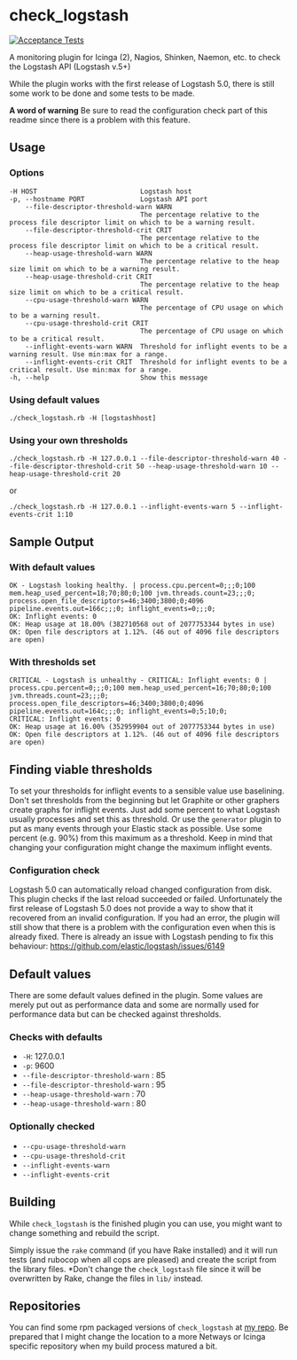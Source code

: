 # check_logstash #

[![Acceptance Tests](https://github.com/widhalmt/check_logstash/workflows/Acceptance%20Tests/badge.svg)](https://github.com/widhalmt/check_logstash/actions?query=workflow%3A%22Acceptance+Tests%22)

A monitoring plugin for Icinga (2), Nagios, Shinken, Naemon, etc. to check the Logstash API (Logstash v.5+)

While the plugin works with the first release of Logstash 5.0, there is still some work to be done and some tests to be made.

**A word of warning** Be sure to read the configuration check part of this readme since there is a problem with this feature.

## Usage ##

### Options ###

    -H HOST                          Logstash host
    -p, --hostname PORT              Logstash API port
        --file-descriptor-threshold-warn WARN
                                     The percentage relative to the process file descriptor limit on which to be a warning result.
        --file-descriptor-threshold-crit CRIT
                                     The percentage relative to the process file descriptor limit on which to be a critical result.
        --heap-usage-threshold-warn WARN
                                     The percentage relative to the heap size limit on which to be a warning result.
        --heap-usage-threshold-crit CRIT
                                     The percentage relative to the heap size limit on which to be a critical result.
        --cpu-usage-threshold-warn WARN
                                     The percentage of CPU usage on which to be a warning result.
        --cpu-usage-threshold-crit CRIT
                                     The percentage of CPU usage on which to be a critical result.
        --inflight-events-warn WARN  Threshold for inflight events to be a warning result. Use min:max for a range.
        --inflight-events-crit CRIT  Threshold for inflight events to be a critical result. Use min:max for a range.
    -h, --help                       Show this message


### Using default values ###

    ./check_logstash.rb -H [logstashhost]
    
### Using your own thresholds ###

    ./check_logstash.rb -H 127.0.0.1 --file-descriptor-threshold-warn 40 --file-descriptor-threshold-crit 50 --heap-usage-threshold-warn 10 --heap-usage-threshold-crit 20

or

    ./check_logstash.rb -H 127.0.0.1 --inflight-events-warn 5 --inflight-events-crit 1:10

## Sample Output ##

### With default values ###

    OK - Logstash looking healthy. | process.cpu.percent=0;;;0;100 mem.heap_used_percent=18;70;80;0;100 jvm.threads.count=23;;;0; process.open_file_descriptors=46;3400;3800;0;4096 pipeline.events.out=166c;;;0; inflight_events=0;;;0;
    OK: Inflight events: 0
    OK: Heap usage at 18.00% (382710568 out of 2077753344 bytes in use)
    OK: Open file descriptors at 1.12%. (46 out of 4096 file descriptors are open)

### With thresholds set ###

    CRITICAL - Logstash is unhealthy - CRITICAL: Inflight events: 0 | process.cpu.percent=0;;;0;100 mem.heap_used_percent=16;70;80;0;100 jvm.threads.count=23;;;0; process.open_file_descriptors=46;3400;3800;0;4096 pipeline.events.out=164c;;;0; inflight_events=0;5;10;0;
    CRITICAL: Inflight events: 0
    OK: Heap usage at 16.00% (352959904 out of 2077753344 bytes in use)
    OK: Open file descriptors at 1.12%. (46 out of 4096 file descriptors are open)

## Finding viable thresholds ##

To set your thresholds for inflight events to a sensible value use baselining. Don't set thresholds from the beginning but let Graphite or other graphers create graphs for inflight events. Just add some percent to what Logstash usually processes and set this as threshold. Or use the `generator` plugin to put as many events through your Elastic stack as possible. Use some percent (e.g. 90%) from this maximum as a threshold. Keep in mind that changing your configuration might change the maximum inflight events.

### Configuration check ###

Logstash 5.0 can automatically reload changed configuration from disk. This plugin checks if the last reload succeeded or failed. Unfortunately the first release of Logstash 5.0 does not provide a way to show that it recovered from an invalid configuration. If you had an error, the plugin will still show that there is a problem with the configuration even when this is already fixed. There is already an issue with Logstash pending to fix this behaviour: https://github.com/elastic/logstash/issues/6149

## Default values ##

There are some default values defined in the plugin. Some values are merely put out as performance data and some are normally used for performance data but can be checked against thresholds.

### Checks with defaults ###

* `-H`: 127.0.0.1
* `-p`: 9600
* `--file-descriptor-threshold-warn` : 85
* `--file-descriptor-threshold-warn` : 95
* `--heap-usage-threshold-warn` : 70
* `--heap-usage-threshold-warn` : 80

### Optionally checked ###

* `--cpu-usage-threshold-warn`
* `--cpu-usage-threshold-crit`
* `--inflight-events-warn`
* `--inflight-events-crit`

## Building ##

While `check_logstash` is the finished plugin you can use, you might want to change something and rebuild the script.

Simply issue the `rake` command (if you have Rake installed) and it will run tests (and rubocop when all cops are pleased) and create the script from the library files. *Don't change the `check_logstash` file since it will be overwritten by Rake, change the files in `lib/` instead.

## Repositories ##

You can find some rpm packaged versions of `check_logstash` at [my repo](http://devel.widhalm.or.at/mirror/pub/). Be prepared that I might change the location to a more Netways or Icinga specific repository when my build process matured a bit.
